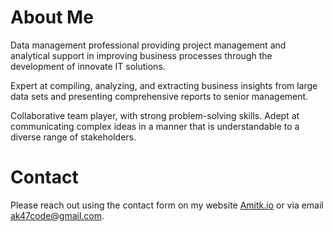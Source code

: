 
# About Me
Data management professional providing project management and analytical support in improving business processes through the development of innovate IT solutions.

Expert at compiling, analyzing, and extracting business insights from large data sets and presenting comprehensive reports to senior management.

Collaborative team player, with strong problem-solving skills. Adept at communicating complex ideas in a manner that is understandable to a diverse range of stakeholders.

# Contact

Please reach out using the contact form on my website [Amitk.io](http://amitk.io) or via email [ak47code@gmail.com](mailto:ak47code@gmail.com).
